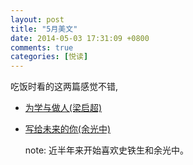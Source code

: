 ```yaml
---
layout: post
title: "5月美文"
date: 2014-05-03 17:31:09 +0800
comments: true
categories: [悦读]
---
```

吃饭时看的这两篇感觉不错,

- [为学与做人(梁启超)](http://www.douban.com/group/topic/18968475/)
- [写给未来的你(余光中)](http://www.douban.com/group/topic/50477728/)

	note: 近半年来开始喜欢史铁生和余光中。

